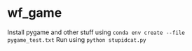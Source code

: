 # wf_game
Install pygame and other stuff using `conda env create --file pygame_test.txt`
Run using `python stupidcat.py`
